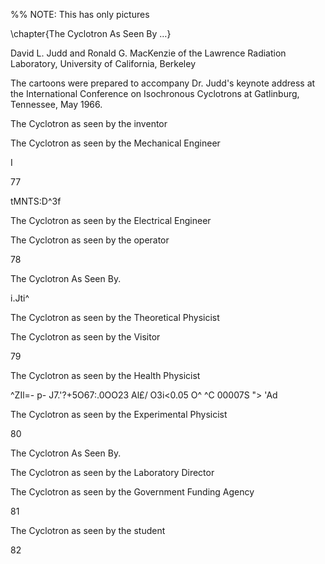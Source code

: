 

%% NOTE: This has only pictures

\chapter{The Cyclotron As Seen By &hellip;}



David L. Judd and Ronald G. MacKenzie of the Lawrence Radiation Laboratory, University of California, Berkeley 


The cartoons were prepared to accompany Dr. Judd's keynote address at the International Conference on Isochronous Cyclotrons at Gatlinburg, Tennessee, May 1966. 




The Cyclotron as seen by the inventor 




The Cyclotron as seen by the Mechanical Engineer 



I 



77 




tMNTS:D^3f 




The Cyclotron as seen by the Electrical Engineer 




The Cyclotron as seen by the operator 



78 



The Cyclotron As Seen By. 










i.Jti^ 



The Cyclotron as seen by the Theoretical Physicist 




The Cyclotron as seen by the Visitor 



79 




The Cyclotron as seen by the Health Physicist 




^ZIl=- p- J7.'?+5O67:.0OO23 Al£/ 
O3i&lt;0.05 O^ 
^C 00007S "&gt; 'Ad 



The Cyclotron as seen by the Experimental Physicist 



80 



The Cyclotron As Seen By. 




The Cyclotron as seen by the Laboratory Director 




The Cyclotron as seen by the Government Funding 
Agency 



81 




The Cyclotron as seen by the student 



82 

